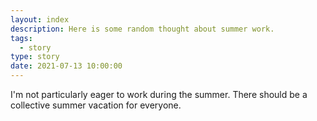 ```yaml
---
layout: index
description: Here is some random thought about summer work.
tags:
  - story
type: story
date: 2021-07-13 10:00:00
---
```


I'm not particularly eager to work during the summer. There should be a collective summer vacation for everyone.
